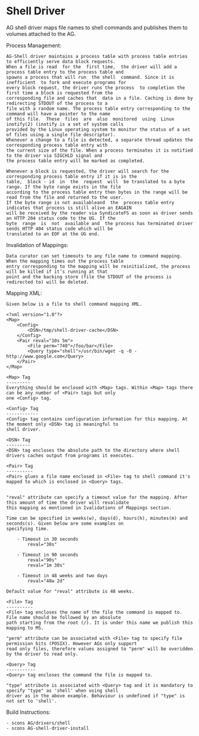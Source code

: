 Shell Driver
============

AG shell driver maps file names to shell commands and publishes them to volumes attached to the AG.

Process Management:

    AG-Shell driver maintains a process table with process table entries to efficiently serve data block requests. 
    When a file is read  for the  first time,  the driver will add a process table entry to the process table and 
    spawns a process that will run  the shell  command. Since it is inefficient  to fork and execute programs for 
    every block request, the driver runs the process  to completion the  first time a block is requested from the 
    corresponding file and caches that  data in a file. Caching is done by redirecting STDOUT of the process to a 
    file with a random name. The process table entry corresponding to the command will have a pointer to the name 
    of this file.  These  files  are  also  monitored  using  Linux  inotify(2) (inotify is a set of system calls 
    provided by the Linux operating system to monitor the status of a set of files using a single file descriptor). 
    Whenever a change to a file is detected, a separate thread updates the corresponding process table entry with 
    the current size of the file. When a process terminates it is notified to the driver via SIGCHLD signal and 
    the process table entry will be marked as completed. 
    
    Whenever a block is requested, the driver will search for the corresponding process table entry if it is in the 
    table,  block - id  in  the  request  will  be translated to a byte range. If the byte range exists in the file 
    according to the process table entry then bytes in the range will be read from the file and returned to the user. 
    If the byte range is not availableand  the  process table entry indicates that process is still alive an EAGAIN
    will be received by the reader via SyndicateFS as soon as driver sends an HTTP 204 status code to the UG. If the
    byte  range  is  not  available and  the process has terminated driver sends HTTP 404 status code which will be 
    translated to an EOF at the UG end. 

Invalidation of Mappings:

    Data curator can set timeouts to any file name to command mapping. When the mapping times out the process table 
    entry corresponding to the mapping will be reinitialized, the process will be killed if it’s running at that 
    point and the backing store (file the STDOUT of the process is redirected to) will be deleted. 


Mapping XML:

    Given below is a file to shell command mapping XML.
    
    <?xml version="1.0"?>
    <Map>
        <Config>
            <DSN>/tmp/shell-driver-cache</DSN>
        </Config>
        <Pair reval="10s 5m">
            <File perm="740">/foo/bar</File>
            <Query type="shell">/usr/bin/wget -q -O - http://www.google.com</Query>
        </Pair>
    </Map>
    
    <Map> Tag
    ---------
    Everything should be enclosed with <Map> tags. Within <Map> tags there can be any number of <Pair> tags but only
    one <Config> tag.

    <Config> Tag
    ------------
    <Config> tag contains configuration information for this mapping. At the moment only <DSN> tag is meaningful to
    shell driver.
    
    <DSN> Tag
    ---------
    <DSN> tag encloses the absolute path to the directory where shell drivers caches output from programs it executes. 

    <Pair> Tag
    ----------
    <Pair> glues a file name enclosed in <File> tag to shell command it's mapped to which is enclosed in <Query> tags.
    

    "reval" attribute can specify a timeout value for the mapping. After this amount of time the driver will revalidate 
    this mapping as mentioned in Ivalidations of Mappings section.

    Time can be specified in weeks(w), days(d), hours(h), minutes(m) and seconds(s). Given below are some examples on
    specifying time.

        - Timeout in 30 seconds
            reval="30s"

        - Timeout in 90 seconds
            reval="90s"
            reval="1m 30s"

        - Timeout in 48 weeks and two days
            reval="48w 2d"

    Default value for "reval" attribute is 48 weeks.
    
    <File> Tag
    ----------
    <File> tag encloses the name of the file the command is mapped to. File name should be followed by an absolute 
    path starting from the root (/). It is under this name we publish this mapping to MS.

    "perm" attribute can be associated with <File> tag to specify file permission bits (POSIX). However AGs only support
    read only files, therefore values assigned to "perm" will be overidden by the driver to read only.
    
    <Query> Tag
    -----------
    <Query> tag encloses the command the file is mapped to.
    
    "type" attribute is associated with <Query> tag and it is mandatory to specify "type" as 'shell' when using shell
    driver as in the above example. Behaviour is undefined if "type" is not set to 'shell'.

Build Instructions:

    - scons AG/drivers/shell
    - scons AG-shell-driver-install
        
